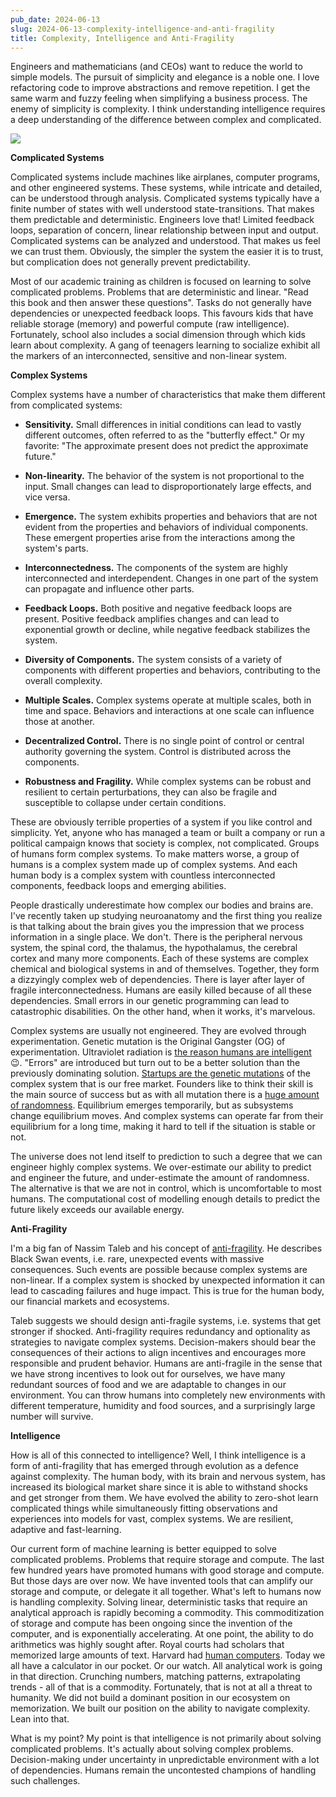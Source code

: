 ```yaml
---
pub_date: 2024-06-13
slug: 2024-06-13-complexity-intelligence-and-anti-fragility
title: Complexity, Intelligence and Anti-Fragility
---
```


Engineers and mathematicians (and CEOs) want to reduce the world to simple models. The pursuit of simplicity and
elegance is a noble one. I love refactoring code to improve abstractions and remove repetition. I get the same warm
and fuzzy feeling when simplifying a business process. The enemy of simplicity is complexity. I think understanding
intelligence requires a deep understanding of the difference between complex and complicated.

![](https://storage.googleapis.com/langkilde-se-images/3f46e427-a400-493e-ab63-d46f53446368.jpeg)

**Complicated Systems**

Complicated systems include machines like airplanes, computer programs, and other engineered systems. These
systems, while intricate and detailed, can be understood through analysis. Complicated systems typically have a finite
number of states with well understood state-transitions. That makes them predictable and deterministic. Engineers
love that! Limited feedback loops, separation of concern, linear relationship between input and output. Complicated
systems can be analyzed and understood. That makes us feel we can trust them. Obviously, the simpler the system the
easier it is to trust, but complication does not generally prevent predictability.

Most of our academic training as children is focused on learning to solve complicated problems. Problems that are
deterministic and linear. "Read this book and then answer these questions". Tasks do not generally have dependencies or
unexpected feedback loops. This favours kids that have reliable storage (memory) and powerful compute (raw
intelligence). Fortunately, school also includes a social dimension through which kids learn about complexity. A
gang of teenagers learning to socialize exhibit all the markers of an interconnected, sensitive and non-linear system.

**Complex Systems**

Complex systems have a number of characteristics that make them different from complicated systems:

- **Sensitivity.** Small differences in initial conditions can lead to vastly different outcomes,
  often referred to as the "butterfly effect." Or my favorite: "The approximate present does not predict the
  approximate future."

- **Non-linearity.** The behavior of the system is not proportional to the input. Small changes can lead to
  disproportionately large effects, and vice versa.

- **Emergence.** The system exhibits properties and behaviors that are not evident from the properties and behaviors of
  individual components. These emergent properties arise from the interactions among the system's parts.

- **Interconnectedness.** The components of the system are highly interconnected and interdependent.
  Changes in one part of the system can propagate and influence other parts.

- **Feedback Loops.** Both positive and negative feedback loops are present. Positive feedback amplifies changes and can
  lead to exponential growth or decline, while negative feedback stabilizes the system.

- **Diversity of Components.** The system consists of a variety of components with different properties and behaviors,
  contributing to the overall complexity.

- **Multiple Scales.** Complex systems operate at multiple scales, both in time and space. Behaviors and
  interactions at one scale can influence those at another.

- **Decentralized Control.** There is no single point of control or central authority governing the system. Control is
  distributed across the components.

- **Robustness and Fragility.** While complex systems can be robust and resilient to certain perturbations, they
  can also be fragile and susceptible to collapse under certain conditions.

These are obviously terrible properties of a system if you like control and simplicity. Yet, anyone who has managed
a team or built a company or run a political campaign knows that society is complex, not complicated. Groups of
humans form complex systems. To make matters worse, a group of humans is a complex system made up of complex systems.
And each human body is a complex system with countless interconnected components, feedback loops and emerging abilities.

People drastically underestimate how complex our bodies and brains are. I've recently taken up studying
neuroanatomy and the first thing you realize is that talking about the brain gives you the impression that we
process information in a single place. We don't. There is the peripheral nervous system, the spinal cord, the
thalamus, the hypothalamus, the cerebral cortex and many more components. Each of these systems are complex chemical
and biological systems in and of themselves. Together, they form a dizzyingly complex web of dependencies. There is
layer after layer of fragile interconnectedness. Humans are easily killed because of all these dependencies. Small
errors in our genetic programming can lead to catastrophic disabilities. On the other hand, when it works, it's
marvelous.

Complex systems are usually not engineered. They are evolved through experimentation. Genetic mutation is the
Original Gangster (OG) of experimentation. Ultraviolet radiation
is [the reason humans are intelligent](https://en.wikipedia.org/wiki/Pyrimidine_dimer) 😉. "Errors" are introduced
but turn out to be a better solution than the previously dominating
solution. [Startups are the genetic mutations](https://langkilde.se/post/2022-07-30-extraordinary-success-requires-betting)
of the complex system that is our free market. Founders like to think their skill is the main source of
success but as with all mutation there is
a [huge amount of randomness](https://langkilde.se/post/2024-03-27-untangling-luck-and-skill-in-business). Equilibrium
emerges temporarily, but as
subsystems change equilibrium moves. And complex systems can operate far from their equilibrium for a long time,
making it hard to tell if the situation is stable or not.

The universe does not lend itself to prediction to such a degree that we can engineer highly complex systems. We
over-estimate our ability to predict and engineer the future, and under-estimate the amount of randomness. The
alternative is that we are not in control, which is uncomfortable to most humans. The computational cost of modelling
enough details to predict the future likely exceeds our available energy.

**Anti-Fragility**

I'm a big fan of Nassim Taleb and his concept of [anti-fragility](https://en.wikipedia.org/wiki/Antifragility). He
describes Black Swan events, i.e. rare, unexpected events with massive consequences. Such events are possible because
complex systems are non-linear. If a complex system is shocked by unexpected information it can lead to cascading
failures and huge impact. This is true for the human body, our financial markets and ecosystems.

Taleb suggests we should design anti-fragile systems, i.e. systems that get stronger if shocked. Anti-fragility
requires redundancy and optionality as strategies to navigate complex systems. Decision-makers should bear the
consequences of their actions to align incentives and encourages more responsible and prudent behavior. Humans are
anti-fragile in the sense that we have strong incentives to look out for ourselves, we have many redundant sources
of food and we are adaptable to changes in our environment. You can throw humans into completely new environments
with different temperature, humidity and food sources, and a surprisingly large number will survive.

**Intelligence**

How is all of this connected to intelligence? Well, I think intelligence is a form of anti-fragility that has
emerged through evolution as a defence against complexity. The human body, with its brain and nervous system, has
increased its biological market share since it is able to withstand shocks and get stronger from them. We have
evolved the ability to zero-shot learn complicated things while simultaneously fitting observations and experiences
into models for vast, complex systems. We are resilient, adaptive and fast-learning.

Our current form of machine learning is better equipped to solve complicated problems. Problems that require
storage and compute. The last few hundred years have promoted humans with good storage and compute. But those days
are over now. We have invented tools that can amplify our storage and compute, or delegate it all together. What's
left to humans now is handling complexity. Solving linear, deterministic tasks that require an analytical approach
is rapidly becoming a commodity. This commoditization of storage and compute has been ongoing since the invention of
the computer, and is exponentially accelerating. At one point, the ability to do arithmetics was highly sought after.
Royal courts had scholars that memorized large amounts of text. Harvard
had [human computers](https://en.wikipedia.org/wiki/Harvard_Computers). Today we all have a
calculator in our pocket. Or our watch. All analytical work is going in that direction. Crunching numbers, matching
patterns, extrapolating trends - all of that is a commodity. Fortunately, that is not at all a threat to humanity. We
did not build a dominant position in our ecosystem on memorization. We built our position on the ability to navigate
complexity. Lean into that.

What is my point? My point is that intelligence is not primarily about solving complicated problems. It's actually
about solving complex problems. Decision-making under uncertainty in unpredictable environment with a lot of
dependencies. Humans remain the uncontested champions of handling such challenges. 